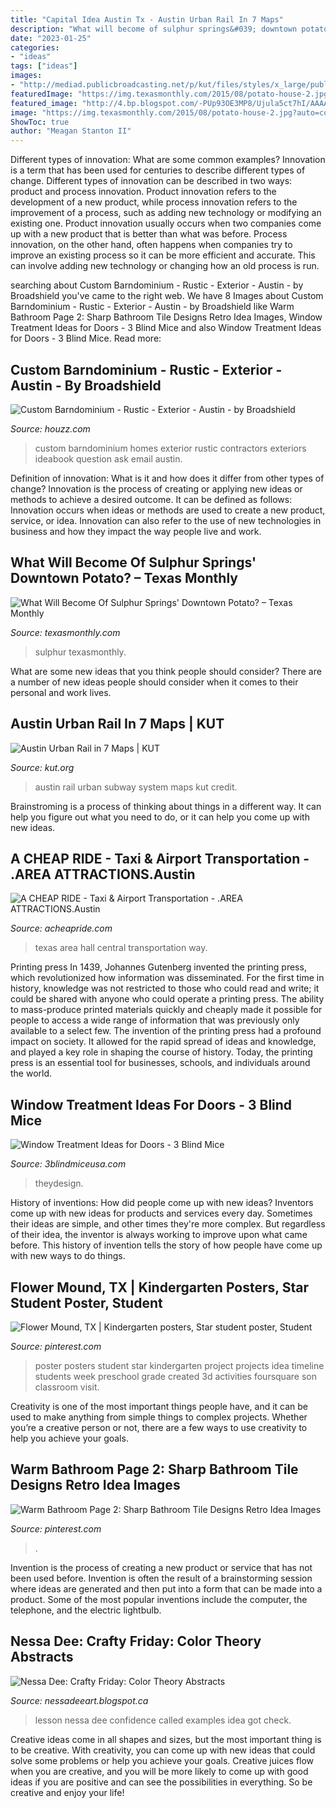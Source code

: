 ```yaml
---
title: "Capital Idea Austin Tx - Austin Urban Rail In 7 Maps"
description: "What will become of sulphur springs&#039; downtown potato? – texas monthly"
date: "2023-01-25"
categories:
- "ideas"
tags: ["ideas"]
images:
- "http://mediad.publicbroadcasting.net/p/kut/files/styles/x_large/public/201309/Subway_System_2021.jpg"
featuredImage: "https://img.texasmonthly.com/2015/08/potato-house-2.jpg?auto=compress&amp;crop=faces&amp;fit=fit&amp;fm=jpg&amp;h=0&amp;ixlib=php-1.2.1&amp;q=45&amp;w=1850"
featured_image: "http://4.bp.blogspot.com/-PUp93OE3MP8/Ujula5ct7hI/AAAAAAAAL2o/iDmAhLS-z1A/s640/_DSC0122.JPG"
image: "https://img.texasmonthly.com/2015/08/potato-house-2.jpg?auto=compress&amp;crop=faces&amp;fit=fit&amp;fm=jpg&amp;h=0&amp;ixlib=php-1.2.1&amp;q=45&amp;w=1850"
ShowToc: true
author: "Meagan Stanton II"
---
```



Different types of innovation: What are some common examples?
Innovation is a term that has been used for centuries to describe different types of change. Different types of innovation can be described in two ways: product and process innovation. Product innovation refers to the development of a new product, while process innovation refers to the improvement of a process, such as adding new technology or modifying an existing one. 
Product innovation usually occurs when two companies come up with a new product that is better than what was before. Process innovation, on the other hand, often happens when companies try to improve an existing process so it can be more efficient and accurate. This can involve adding new technology or changing how an old process is run.

	

		
searching about Custom Barndominium - Rustic - Exterior - Austin - by Broadshield you've came to the right web. We have 8 Images about Custom Barndominium - Rustic - Exterior - Austin - by Broadshield like Warm Bathroom Page 2: Sharp Bathroom Tile Designs Retro Idea Images, Window Treatment Ideas for Doors - 3 Blind Mice and also Window Treatment Ideas for Doors - 3 Blind Mice. Read more:
		
    
## Custom Barndominium - Rustic - Exterior - Austin - By Broadshield

<img loading=lazy src="https://st.hzcdn.com/simgs/cf111c240ac64f20_4-8053/home-design.jpg" onerror="this.onerror=null;this.src='https://tse2.mm.bing.net/th?id=OIP.g8KG0moF_R__cs6Wfjth1AHaFj&amp;pid=15.1';" alt="Custom Barndominium - Rustic - Exterior - Austin - by Broadshield">

_Source: houzz.com_

>custom barndominium homes exterior rustic contractors exteriors ideabook question ask email austin. 

	

Definition of innovation: What is it and how does it differ from other types of change?
Innovation is the process of creating or applying new ideas or methods to achieve a desired outcome. It can be defined as follows: 
Innovation occurs when ideas or methods are used to create a new product, service, or idea. Innovation can also refer to the use of new technologies in business and how they impact the way people live and work.

    
## What Will Become Of Sulphur Springs&#039; Downtown Potato? – Texas Monthly

<img loading=lazy src="https://img.texasmonthly.com/2015/08/potato-house-2.jpg?auto=compress&amp;crop=faces&amp;fit=fit&amp;fm=jpg&amp;h=0&amp;ixlib=php-1.2.1&amp;q=45&amp;w=1850" onerror="this.onerror=null;this.src='https://tse4.mm.bing.net/th?id=OIP.Dij0IT5juckpFIuMfopbtgHaEK&amp;pid=15.1';" alt="What Will Become Of Sulphur Springs&#039; Downtown Potato? – Texas Monthly">

_Source: texasmonthly.com_

>sulphur texasmonthly. 

	

What are some new ideas that you think people should consider?
There are a number of new ideas people should consider when it comes to their personal and work lives.

    
## Austin Urban Rail In 7 Maps | KUT

<img loading=lazy src="http://mediad.publicbroadcasting.net/p/kut/files/styles/x_large/public/201309/Subway_System_2021.jpg" onerror="this.onerror=null;this.src='https://tse1.mm.bing.net/th?id=OIP.2iiRg8E4bGshyLN4lGO__QHaJr&amp;pid=15.1';" alt="Austin Urban Rail in 7 Maps | KUT">

_Source: kut.org_

>austin rail urban subway system maps kut credit. 

	

Brainstroming is a process of thinking about things in a different way. It can help you figure out what you need to do, or it can help you come up with new ideas.

    
## A CHEAP RIDE - Taxi &amp; Airport Transportation - .AREA ATTRACTIONS.Austin

<img loading=lazy src="http://acheapride.com/yahoo_site_admin/assets/images/A_Cheap_Ride_-_Web_Site_Photos_-_Bass_Concert_Hall_-_09-11.241194639_std.jpg" onerror="this.onerror=null;this.src='https://tse2.mm.bing.net/th?id=OIP.TlrDILiZ3p47LH9p77VxPQAAAA&amp;pid=15.1';" alt="A CHEAP RIDE - Taxi &amp; Airport Transportation - .AREA ATTRACTIONS.Austin">

_Source: acheapride.com_

>texas area hall central transportation way. 

	

Printing press
In 1439, Johannes Gutenberg invented the printing press, which revolutionized how information was disseminated. For the first time in history, knowledge was not restricted to those who could read and write; it could be shared with anyone who could operate a printing press. The ability to mass-produce printed materials quickly and cheaply made it possible for people to access a wide range of information that was previously only available to a select few.
The invention of the printing press had a profound impact on society. It allowed for the rapid spread of ideas and knowledge, and played a key role in shaping the course of history. Today, the printing press is an essential tool for businesses, schools, and individuals around the world.

    
## Window Treatment Ideas For Doors - 3 Blind Mice

<img loading=lazy src="https://3blindmiceusa.com/wp-content/uploads/2009/05/Hunter-Douglas-Silhouette-Shades-on-French-Doors-Combined-with-Drapery-Treatments.jpg" onerror="this.onerror=null;this.src='https://tse1.mm.bing.net/th?id=OIP.CsHBe4RSFRvXp-yK1U7enwHaFj&amp;pid=15.1';" alt="Window Treatment Ideas for Doors - 3 Blind Mice">

_Source: 3blindmiceusa.com_

>theydesign. 

	

History of inventions: How did people come up with new ideas?
Inventors come up with new ideas for products and services every day. Sometimes their ideas are simple, and other times they're more complex. But regardless of their idea, the inventor is always working to improve upon what came before. This history of invention tells the story of how people have come up with new ways to do things.

    
## Flower Mound, TX | Kindergarten Posters, Star Student Poster, Student

<img loading=lazy src="https://i.pinimg.com/originals/3d/a9/d8/3da9d8af2ecf897c1435d911ca1a71a0.jpg" onerror="this.onerror=null;this.src='https://tse4.mm.bing.net/th?id=OIP.GCukXGE4azAIMw2x9frlnwHaJ6&amp;pid=15.1';" alt="Flower Mound, TX | Kindergarten posters, Star student poster, Student">

_Source: pinterest.com_

>poster posters student star kindergarten project projects idea timeline students week preschool grade created 3d activities foursquare son classroom visit. 

	

Creativity is one of the most important things people have, and it can be used to make anything from simple things to complex projects. Whether you’re a creative person or not, there are a few ways to use creativity to help you achieve your goals.

    
## Warm Bathroom Page 2: Sharp Bathroom Tile Designs Retro Idea Images

<img loading=lazy src="https://i.pinimg.com/originals/a1/fb/6a/a1fb6aa127ca013bd70725dd1e509f26.jpg" onerror="this.onerror=null;this.src='https://tse2.mm.bing.net/th?id=OIP.0-0ojgmHvfeqyC65_vuyqgHaLG&amp;pid=15.1';" alt="Warm Bathroom Page 2: Sharp Bathroom Tile Designs Retro Idea Images">

_Source: pinterest.com_

>. 

	

Invention is the process of creating a new product or service that has not been used before. Invention is often the result of a brainstorming session where ideas are generated and then put into a form that can be made into a product. Some of the most popular inventions include the computer, the telephone, and the electric lightbulb.

    
## Nessa Dee: Crafty Friday: Color Theory Abstracts

<img loading=lazy src="http://4.bp.blogspot.com/-PUp93OE3MP8/Ujula5ct7hI/AAAAAAAAL2o/iDmAhLS-z1A/s640/_DSC0122.JPG" onerror="this.onerror=null;this.src='https://tse4.mm.bing.net/th?id=OIP.4VUWtm10qjepZox75Kd9jwHaHZ&amp;pid=15.1';" alt="Nessa Dee: Crafty Friday: Color Theory Abstracts">

_Source: nessadeeart.blogspot.ca_

>lesson nessa dee confidence called examples idea got check. 

	

Creative ideas come in all shapes and sizes, but the most important thing is to be creative. With creativity, you can come up with new ideas that could solve some problems or help you achieve your goals. Creative juices flow when you are creative, and you will be more likely to come up with good ideas if you are positive and can see the possibilities in everything. So be creative and enjoy your life!

